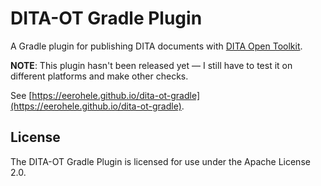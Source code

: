 DITA-OT Gradle Plugin
=====================

A Gradle plugin for publishing DITA documents with [DITA Open Toolkit][dita-ot].

**NOTE**: This plugin hasn't been released yet — I still have to test it on
different platforms and make other checks.

See [https://eerohele.github.io/dita-ot-gradle](https://eerohele.github.io/dita-ot-gradle).

[dita-ot]: http://www.dita-ot.org

## License

The DITA-OT Gradle Plugin is licensed for use under the Apache License 2.0.
